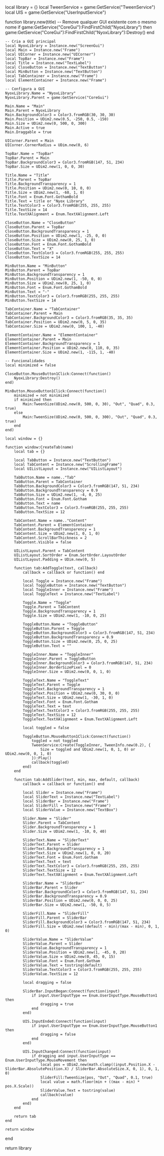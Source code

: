 local library = {}
local TweenService = game:GetService("TweenService")
local UIS = game:GetService("UserInputService")

function library.new(title)
    -- Remove qualquer GUI existente com o mesmo nome
    if game:GetService("CoreGui"):FindFirstChild("NyoxLibrary") then
        game:GetService("CoreGui"):FindFirstChild("NyoxLibrary"):Destroy()
    end
    
    -- Cria a GUI principal
    local NyoxLibrary = Instance.new("ScreenGui")
    local Main = Instance.new("Frame")
    local UICorner = Instance.new("UICorner")
    local TopBar = Instance.new("Frame")
    local Title = Instance.new("TextLabel")
    local CloseButton = Instance.new("TextButton")
    local MinButton = Instance.new("TextButton")
    local TabContainer = Instance.new("Frame")
    local ElementContainer = Instance.new("Frame")
    
    -- Configura a GUI
    NyoxLibrary.Name = "NyoxLibrary"
    NyoxLibrary.Parent = game:GetService("CoreGui")
    
    Main.Name = "Main"
    Main.Parent = NyoxLibrary
    Main.BackgroundColor3 = Color3.fromRGB(30, 30, 30)
    Main.Position = UDim2.new(0.5, -250, 0.5, -150)
    Main.Size = UDim2.new(0, 500, 0, 300)
    Main.Active = true
    Main.Draggable = true
    
    UICorner.Parent = Main
    UICorner.CornerRadius = UDim.new(0, 6)
    
    TopBar.Name = "TopBar"
    TopBar.Parent = Main
    TopBar.BackgroundColor3 = Color3.fromRGB(147, 51, 234)
    TopBar.Size = UDim2.new(1, 0, 0, 30)
    
    Title.Name = "Title"
    Title.Parent = TopBar
    Title.BackgroundTransparency = 1
    Title.Position = UDim2.new(0, 10, 0, 0)
    Title.Size = UDim2.new(1, -60, 1, 0)
    Title.Font = Enum.Font.GothamBold
    Title.Text = title or "Nyox Library"
    Title.TextColor3 = Color3.fromRGB(255, 255, 255)
    Title.TextSize = 14
    Title.TextXAlignment = Enum.TextXAlignment.Left
    
    CloseButton.Name = "CloseButton"
    CloseButton.Parent = TopBar
    CloseButton.BackgroundTransparency = 1
    CloseButton.Position = UDim2.new(1, -25, 0, 0)
    CloseButton.Size = UDim2.new(0, 25, 1, 0)
    CloseButton.Font = Enum.Font.GothamBold
    CloseButton.Text = "X"
    CloseButton.TextColor3 = Color3.fromRGB(255, 255, 255)
    CloseButton.TextSize = 14
    
    MinButton.Name = "MinButton"
    MinButton.Parent = TopBar
    MinButton.BackgroundTransparency = 1
    MinButton.Position = UDim2.new(1, -50, 0, 0)
    MinButton.Size = UDim2.new(0, 25, 1, 0)
    MinButton.Font = Enum.Font.GothamBold
    MinButton.Text = "-"
    MinButton.TextColor3 = Color3.fromRGB(255, 255, 255)
    MinButton.TextSize = 14
    
    TabContainer.Name = "TabContainer"
    TabContainer.Parent = Main
    TabContainer.BackgroundColor3 = Color3.fromRGB(35, 35, 35)
    TabContainer.Position = UDim2.new(0, 5, 0, 35)
    TabContainer.Size = UDim2.new(0, 100, 1, -40)
    
    ElementContainer.Name = "ElementContainer"
    ElementContainer.Parent = Main
    ElementContainer.BackgroundTransparency = 1
    ElementContainer.Position = UDim2.new(0, 110, 0, 35)
    ElementContainer.Size = UDim2.new(1, -115, 1, -40)
    
    -- Funcionalidades
    local minimized = false
    
    CloseButton.MouseButton1Click:Connect(function()
        NyoxLibrary:Destroy()
    end)
    
    MinButton.MouseButton1Click:Connect(function()
        minimized = not minimized
        if minimized then
            Main:TweenSize(UDim2.new(0, 500, 0, 30), "Out", "Quad", 0.3, true)
        else
            Main:TweenSize(UDim2.new(0, 500, 0, 300), "Out", "Quad", 0.3, true)
        end
    end)
    
    local window = {}
    
    function window:CreateTab(name)
        local tab = {}
        
        local TabButton = Instance.new("TextButton")
        local TabContent = Instance.new("ScrollingFrame")
        local UIListLayout = Instance.new("UIListLayout")
        
        TabButton.Name = name.."Tab"
        TabButton.Parent = TabContainer
        TabButton.BackgroundColor3 = Color3.fromRGB(147, 51, 234)
        TabButton.BackgroundTransparency = 0.9
        TabButton.Size = UDim2.new(1, -4, 0, 25)
        TabButton.Font = Enum.Font.Gotham
        TabButton.Text = name
        TabButton.TextColor3 = Color3.fromRGB(255, 255, 255)
        TabButton.TextSize = 12
        
        TabContent.Name = name.."Content"
        TabContent.Parent = ElementContainer
        TabContent.BackgroundTransparency = 1
        TabContent.Size = UDim2.new(1, 0, 1, 0)
        TabContent.ScrollBarThickness = 2
        TabContent.Visible = false
        
        UIListLayout.Parent = TabContent
        UIListLayout.SortOrder = Enum.SortOrder.LayoutOrder
        UIListLayout.Padding = UDim.new(0, 5)
        
        function tab:AddToggle(text, callback)
            callback = callback or function() end
            
            local Toggle = Instance.new("Frame")
            local ToggleButton = Instance.new("TextButton")
            local ToggleInner = Instance.new("Frame")
            local ToggleText = Instance.new("TextLabel")
            
            Toggle.Name = "Toggle"
            Toggle.Parent = TabContent
            Toggle.BackgroundTransparency = 1
            Toggle.Size = UDim2.new(1, -10, 0, 25)
            
            ToggleButton.Name = "ToggleButton"
            ToggleButton.Parent = Toggle
            ToggleButton.BackgroundColor3 = Color3.fromRGB(147, 51, 234)
            ToggleButton.BackgroundTransparency = 0.9
            ToggleButton.Size = UDim2.new(0, 25, 0, 25)
            ToggleButton.Text = ""
            
            ToggleInner.Name = "ToggleInner"
            ToggleInner.Parent = ToggleButton
            ToggleInner.BackgroundColor3 = Color3.fromRGB(147, 51, 234)
            ToggleInner.BorderSizePixel = 0
            ToggleInner.Size = UDim2.new(0, 0, 1, 0)
            
            ToggleText.Name = "ToggleText"
            ToggleText.Parent = Toggle
            ToggleText.BackgroundTransparency = 1
            ToggleText.Position = UDim2.new(0, 30, 0, 0)
            ToggleText.Size = UDim2.new(1, -30, 1, 0)
            ToggleText.Font = Enum.Font.Gotham
            ToggleText.Text = text
            ToggleText.TextColor3 = Color3.fromRGB(255, 255, 255)
            ToggleText.TextSize = 12
            ToggleText.TextXAlignment = Enum.TextXAlignment.Left
            
            local toggled = false
            
            ToggleButton.MouseButton1Click:Connect(function()
                toggled = not toggled
                TweenService:Create(ToggleInner, TweenInfo.new(0.2), {
                    Size = toggled and UDim2.new(1, 0, 1, 0) or UDim2.new(0, 0, 1, 0)
                }):Play()
                callback(toggled)
            end)
        end
        
        function tab:AddSlider(text, min, max, default, callback)
            callback = callback or function() end
            
            local Slider = Instance.new("Frame")
            local SliderText = Instance.new("TextLabel")
            local SliderBar = Instance.new("Frame")
            local SliderFill = Instance.new("Frame")
            local SliderValue = Instance.new("TextBox")
            
            Slider.Name = "Slider"
            Slider.Parent = TabContent
            Slider.BackgroundTransparency = 1
            Slider.Size = UDim2.new(1, -10, 0, 40)
            
            SliderText.Name = "SliderText"
            SliderText.Parent = Slider
            SliderText.BackgroundTransparency = 1
            SliderText.Size = UDim2.new(1, 0, 0, 20)
            SliderText.Font = Enum.Font.Gotham
            SliderText.Text = text
            SliderText.TextColor3 = Color3.fromRGB(255, 255, 255)
            SliderText.TextSize = 12
            SliderText.TextXAlignment = Enum.TextXAlignment.Left
            
            SliderBar.Name = "SliderBar"
            SliderBar.Parent = Slider
            SliderBar.BackgroundColor3 = Color3.fromRGB(147, 51, 234)
            SliderBar.BackgroundTransparency = 0.9
            SliderBar.Position = UDim2.new(0, 0, 0, 25)
            SliderBar.Size = UDim2.new(1, -50, 0, 5)
            
            SliderFill.Name = "SliderFill"
            SliderFill.Parent = SliderBar
            SliderFill.BackgroundColor3 = Color3.fromRGB(147, 51, 234)
            SliderFill.Size = UDim2.new((default - min)/(max - min), 0, 1, 0)
            
            SliderValue.Name = "SliderValue"
            SliderValue.Parent = Slider
            SliderValue.BackgroundTransparency = 1
            SliderValue.Position = UDim2.new(1, -45, 0, 20)
            SliderValue.Size = UDim2.new(0, 45, 0, 15)
            SliderValue.Font = Enum.Font.Gotham
            SliderValue.Text = tostring(default)
            SliderValue.TextColor3 = Color3.fromRGB(255, 255, 255)
            SliderValue.TextSize = 12
            
            local dragging = false
            
            SliderBar.InputBegan:Connect(function(input)
                if input.UserInputType == Enum.UserInputType.MouseButton1 then
                    dragging = true
                end
            end)
            
            UIS.InputEnded:Connect(function(input)
                if input.UserInputType == Enum.UserInputType.MouseButton1 then
                    dragging = false
                end
            end)
            
            UIS.InputChanged:Connect(function(input)
                if dragging and input.UserInputType == Enum.UserInputType.MouseMovement then
                    local pos = UDim2.new(math.clamp((input.Position.X - SliderBar.AbsolutePosition.X) / SliderBar.AbsoluteSize.X, 0, 1), 0, 1, 0)
                    SliderFill:TweenSize(pos, "Out", "Quad", 0.1, true)
                    local value = math.floor(min + ((max - min) * pos.X.Scale))
                    SliderValue.Text = tostring(value)
                    callback(value)
                end
            end)
        end
        
        return tab
    end
    
    return window
end

return library
